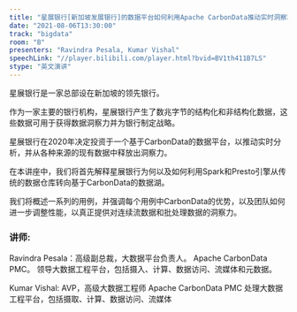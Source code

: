 ```yaml
---
title: "星展银行[新加坡发展银行]的数据平台如何利用Apache CarbonData推动实时洞察和分析"
date: "2021-08-06T13:30:00" 
track: "bigdata"
room: "B"
presenters: "Ravindra Pesala, Kumar Vishal"
speechLink: "//player.bilibili.com/player.html?bvid=BV1th411B7LS"
stype: "英文演讲"
---
```

星展银行是一家总部设在新加坡的领先银行。
 
作为一家主要的银行机构，星展银行产生了数兆字节的结构化和非结构化数据，这些数据可用于获得数据洞察力并为银行制定战略。
 
星展银行在2020年决定投资于一个基于CarbonData的数据平台，以推动实时分析，并从各种来源的现有数据中释放出洞察力。
 
在本讲座中，我们将首先解释星展银行为何以及如何利用Spark和Presto引擎从传统的数据仓库转向基于CarbonData的数据湖。
 
我们将概述一系列的用例，并强调每个用例中CarbonData的优势，以及团队如何进一步调整性能，以真正提供对连续流数据和批处理数据的洞察力。
 ### 讲师: 
 Ravindra Pesala：高级副总裁，大数据平台负责人。
Apache CarbonData PMC。
领导大数据工程平台，包括摄入、计算、数据访问、流媒体和元数据。

Kumar Vishal:  AVP，高级大数据工程师
Apache CarbonData PMC
处理大数据工程平台，包括摄取、计算、数据访问、流媒体